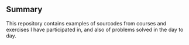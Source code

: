 ## Summary

This repository contains examples of sourcodes from courses and exercises I have participated in, and also of problems solved in the day to day.
